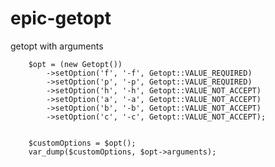 # epic-getopt
getopt with arguments


        $opt = (new Getopt())
            ->setOption('f', '-f', Getopt::VALUE_REQUIRED)
            ->setOption('p', '-p', Getopt::VALUE_REQUIRED)
            ->setOption('h', '-h', Getopt::VALUE_NOT_ACCEPT)
            ->setOption('a', '-a', Getopt::VALUE_NOT_ACCEPT)
            ->setOption('b', '-b', Getopt::VALUE_NOT_ACCEPT)
            ->setOption('c', '-c', Getopt::VALUE_NOT_ACCEPT);


        $customOptions = $opt();
        var_dump($customOptions, $opt->arguments);
